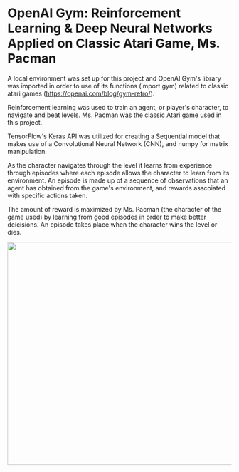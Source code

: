 # OpenAI Gym: Reinforcement Learning & Deep Neural Networks Applied on Classic Atari Game, Ms. Pacman

A local environment was set up for this project and OpenAI Gym's library was imported in order to use of its functions (import gym) related to classic atari games (https://openai.com/blog/gym-retro/).

Reinforcement learning was used to train an agent, or player's character, to navigate and beat levels. Ms. Pacman was the classic Atari game used in this project.

TensorFlow's Keras API was utilized for creating a Sequential model that makes use of a Convolutional Neural Network (CNN), and numpy for matrix manipulation.

As the character navigates through the level it learns from experience through episodes where each episode allows the character to learn from its environment. An episode is made up of a sequence of observations that an agent has obtained from the game's environment, and rewards asscoiated with specific actions taken.

The amount of reward is maximized by Ms. Pacman (the character of the game used) by learning from good episodes in order to make better deicisions. An episode takes place when the character wins the level or dies. 



<img src = "https://recordit.co/slFhKrMSAi.gif" width="800" height="500"/><br>
